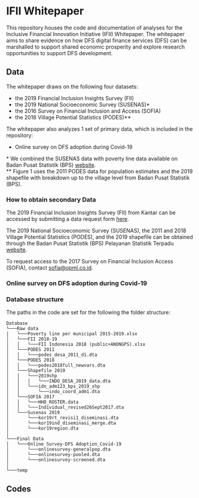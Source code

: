 # IFII Whitepaper
This repository houses the code and documentation of analyses for the Inclusive Financial Innovation Initiative (IFII) Whitepaper. The whitepaper  aims to share evidence on how DFS digital finance services (DFS) can be marshalled to support shared economic prosperity and explore research opportunities to support DFS development.

## Data
The whitepaper draws on the following four datasets:
* the 2019 Financial Inclusion Insights Survey (FII)
* the 2019 National Socioeconomic Survey (SUSENAS)*
* the 2016 Survey on Financial Inclusion and Access (SOFIA)
* the 2018 Village Potential Statistics (PODES)**

The whitepaper also analyzes 1 set of primary data, which is included in the repository:
* Online survey on DFS adoption during Covid-19

\* We combined the SUSENAS data with poverty line data available on Badan Pusat Statistik (BPS) [website](https://www.bps.go.id/subject/23/kemiskinan-dan-ketimpangan.html). \
\*\* Figure 1 uses the 2011 PODES data for population estimates and the 2019 shapefile with breakdown up to the village level from Badan Pusat Statistik (BPS).


### How to obtain secondary Data
The 2019 Financial Inclusion Insights Survey (FII) from Kantar can be accessed by submitting a data request form [here](http://finclusion.org/data_fiinder/).

The 2019 National Socioeconomic Survey (SUSENAS), the 2011 and 2018 Village Potential Statistics (PODES), and the 2019 shapefile can be obtained through the Badan Pusat Statistik (BPS) Pelayanan Statistik Terpadu [website](https://webapi.bps.go.id/consumen/88582261b976073c4aee562850e51881?redirect_uri=http://silastik.bps.go.id/v3/index.php/site/login/).

To request access to the 2017 Survey on Financial Inclusion Access (SOFIA), contact sofia@opml.co.id.


### Online survey on DFS adoption during Covid-19



### Database structure
The paths in the code are set for the following the folder structure:

```
Database
└───Raw data
|   └───Poverty line per municipal 2015-2019.xlsx
│   └───FII 2018-19
│   │   └───FII Indonesia 2018 (public+ANONGPS).xlsx
│   └───PODES 2011
│   │   └───podes_desa_2011_d1.dta
│   └───PODES 2018
│   │   └───podes2018full_newvars.dta
│   └───Shapefile 2019
│   │   └───2019shp
│   │   │   └───INDO_DESA_2019_data.dta
│   │   └───idn_adm123_bps_2019_shp
│   │       └───indo_coord_adm1.dta
│   └───SOFIA 2017
│   │   └───HHD_ROSTER.data
│   │   └───Individual_revised26Sept2017.dta
│   └───Susenas 2019
│       └───kor19rt_revisi1_diseminasi.dta
│       └───kor19ind_diseminasi_merge.dta
│       └───kor19region.dta
│   
└───Final Data
│   └───Online Survey-DFS Adoption_Covid-19
│       └───onlinesurvey-generalpop.dta
│       └───onlinesurvey-pooled.dta
│       └───onlinesurvey-screened.dta
│   
└───temp
```

## Codes
